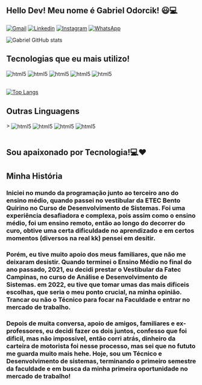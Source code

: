 ## Hello Dev! Meu nome é Gabriel Odorcik! 😃💻

[![Gmail](https://img.shields.io/badge/Gmail-D14836?style=for-the-badge&logo=gmail&logoColor=white)](https://criarmeulink.com.br/u/1656075372)
[![Linkedin](https://img.shields.io/badge/LinkedIn-0077B5?style=for-the-badge&logo=linkedin&logoColor=white)](hhtps://instagram.com/gabrielodorcik_)
[![Instagram](https://img.shields.io/badge/Instagram-E4405F?style=for-the-badge&logo=instagram&logoColor=white)](hhtps://instagram.com/gabrielodorcik_)
[![WhatsApp](https://img.shields.io/badge/WhatsApp-25D366?style=for-the-badge&logo=whatsapp&logoColor=white)](https://api.whatsapp.com/send?phone=5519989559017&text=Ol%C3%A1%20Dev!%20Eu%20sou%20o%20Gabriel.%20)

![Gabriel GitHub stats](https://github-readme-stats.vercel.app/api?username=gabrielodorcik&show_icons=true&theme=tokyonight)

## Tecnologias que eu mais utilizo!

<div style="display: inline_block">
  <img align="center" alt="html5" src="https://img.shields.io/badge/HTML5-E34F26?style=for-the-badge&logo=html5&logoColor=white" />
  <img align="center" alt="html5" src="https://img.shields.io/badge/PHP-777BB4?style=for-the-badge&logo=php&logoColor=white" />
  <img align="center" alt="html5" src="https://img.shields.io/badge/CSS-239120?&style=for-the-badge&logo=css3&logoColor=white" />
  <img align="center" alt="html5" src="https://img.shields.io/badge/C-00599C?style=for-the-badge&logo=c&logoColor=white" />
  <img align="center" alt="html5" src="https://img.shields.io/badge/JavaScript-F7DF1E?style=for-the-badge&logo=javascript&logoColor=black" />
  
</div>
  
 <br>
  
[![Top Langs](https://github-readme-stats.vercel.app/api/top-langs/?username=gabrielodorcik&layout=compact&show_icons=true&theme=tokyonight)](https://github.com/gabrielodorcik/github-readme-stats)

## Outras Linguagens

<div style="display: inline_block">>
  <img align="center" alt="html5" src="https://img.shields.io/badge/Java-ED8B00?style=for-the-badge&logo=java&logoColor=white" />
  <img align="center" alt="html5" src="https://img.shields.io/badge/React_Native-20232A?style=for-the-badge&logo=react&logoColor=61DAFB" />
  <img align="center" alt="html5" src="https://img.shields.io/badge/MySQL-00000F?style=for-the-badge&logo=mysql&logoColor=white" />
  <img align="center" alt="html5" src="https://img.shields.io/badge/Python-3776AB?style=for-the-badge&logo=python&logoColor=white" />
  
</div><br>
  
 ## Sou apaixonado por Tecnologia!💻❤️  <br>
 
 ## Minha História 
 
 ###      Iniciei no mundo da programação junto ao terceiro ano do ensino médio, quando passei no vestibular da ETEC Bento Quirino no Curso de Desenvolvimento de Sistemas. Foi uma experiência desafiadora e complexa, pois assim como o ensino médio, foi um ensino remoto, então ao longo do decorrer do curo, obtive uma certa dificuldade no aprendizado e em certos momentos (diversos na real kk) pensei em desitir. <br>
 
 ###      Porém, eu tive muito apoio dos meus familiares, que não me deixaram desistir. Quando terminei o Ensino  Médio  no final do ano passado, 2021, eu decidi prestar o Vestibular da Fatec Campinas, no curso de Análise e Desenvolvimento de Sistemas. em 2022, eu tive que tomar umas das mais dificeis escolhas, que seria o meu ponto crucial, na minha opinião. Trancar ou não o Técnico para focar na Faculdade e entrar no mercado de trabalho. 
 
 ###      Depois de muita conversa, apoio de amigos, familiares e ex-professores, eu decidi fazer os dois juntos, confesso que foi dificil, mas não impossivel, então corri atrás, dinheiro da carteira de motorista foi nesse processo, mas sei que no fututo me guarda muito mais hehe. Hoje, sou um Técnico e Desenvolvimento de sistemas, terminando o primeiro semestre da faculdade e em busca da minha primeira oportunidade no mercado de trabalho!



